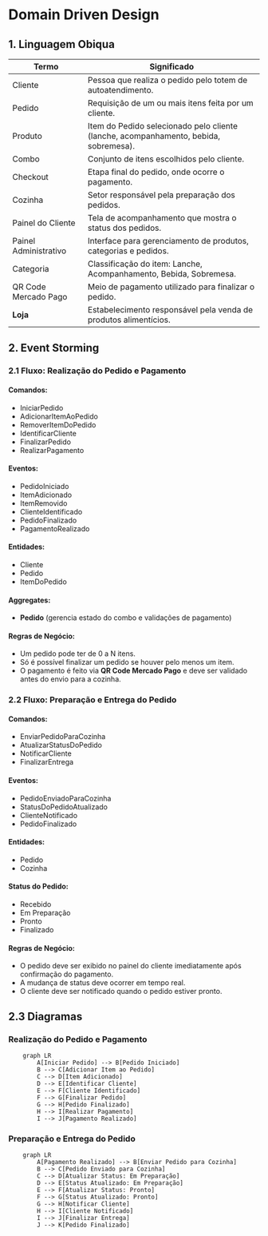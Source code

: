 # Domain Driven Design

## 1. Linguagem Obiqua
| Termo                 | Significado                                                                         |
|----------------------|--------------------------------------------------------------------------------------|
| Cliente              | Pessoa que realiza o pedido pelo totem de autoatendimento.                           |
| Pedido               | Requisição de um ou mais itens feita por um cliente.                                 |
| Produto              | Item do Pedido  selecionado pelo cliente (lanche, acompanhamento, bebida, sobremesa).|
| Combo                | Conjunto de itens escolhidos pelo cliente.                                           |
| Checkout             | Etapa final do pedido, onde ocorre o pagamento.                                      |
| Cozinha              | Setor responsável pela preparação dos pedidos.                                       |
| Painel do Cliente    | Tela de acompanhamento que mostra o status dos pedidos.                              |
| Painel Administrativo| Interface para gerenciamento de produtos, categorias e pedidos.                      |
| Categoria            | Classificação do item: Lanche, Acompanhamento, Bebida, Sobremesa.                    |
| QR Code Mercado Pago | Meio de pagamento utilizado para finalizar o pedido.                                 |
| **Loja**              | Estabelecimento responsável pela venda de produtos alimentícios.                    |

## 2. Event Storming

### 2.1 Fluxo: Realização do Pedido e Pagamento

#### Comandos:
- IniciarPedido  
- AdicionarItemAoPedido  
- RemoverItemDoPedido  
- IdentificarCliente  
- FinalizarPedido  
- RealizarPagamento  

#### Eventos:
- PedidoIniciado  
- ItemAdicionado  
- ItemRemovido  
- ClienteIdentificado  
- PedidoFinalizado  
- PagamentoRealizado  

#### Entidades:
- Cliente  
- Pedido  
- ItemDoPedido  

#### Aggregates:
- **Pedido** (gerencia estado do combo e validações de pagamento)

#### Regras de Negócio:
- Um pedido pode ter de 0 a N itens.  
- Só é possível finalizar um pedido se houver pelo menos um item.  
- O pagamento é feito via **QR Code Mercado Pago** e deve ser validado antes do envio para a cozinha.


### 2.2 Fluxo: Preparação e Entrega do Pedido

#### Comandos:
- EnviarPedidoParaCozinha  
- AtualizarStatusDoPedido  
- NotificarCliente  
- FinalizarEntrega  

#### Eventos:
- PedidoEnviadoParaCozinha  
- StatusDoPedidoAtualizado  
- ClienteNotificado  
- PedidoFinalizado  

#### Entidades:
- Pedido  
- Cozinha  

#### Status do Pedido:
- Recebido  
- Em Preparação  
- Pronto  
- Finalizado  

#### Regras de Negócio:
- O pedido deve ser exibido no painel do cliente imediatamente após confirmação do pagamento.  
- A mudança de status deve ocorrer em tempo real.  
- O cliente deve ser notificado quando o pedido estiver pronto.

## 2.3 Diagramas

### Realização do Pedido e Pagamento
```mermaid
    graph LR
        A[Iniciar Pedido] --> B[Pedido Iniciado]
        B --> C[Adicionar Item ao Pedido]
        C --> D[Item Adicionado]
        D --> E[Identificar Cliente]
        E --> F[Cliente Identificado]
        F --> G[Finalizar Pedido]
        G --> H[Pedido Finalizado]
        H --> I[Realizar Pagamento]
        I --> J[Pagamento Realizado]
```

### Preparação e Entrega do Pedido
```mermaid
    graph LR
        A[Pagamento Realizado] --> B[Enviar Pedido para Cozinha]
        B --> C[Pedido Enviado para Cozinha]
        C --> D[Atualizar Status: Em Preparação]
        D --> E[Status Atualizado: Em Preparação]
        E --> F[Atualizar Status: Pronto]
        F --> G[Status Atualizado: Pronto]
        G --> H[Notificar Cliente]
        H --> I[Cliente Notificado]
        I --> J[Finalizar Entrega]
        J --> K[Pedido Finalizado]
```